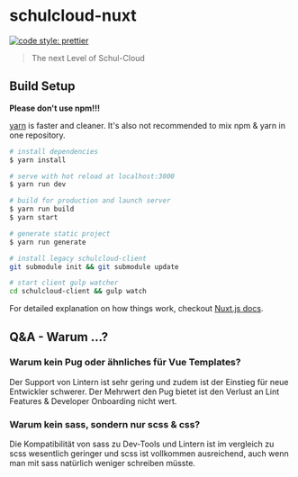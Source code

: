 # schulcloud-nuxt

[![code style: prettier](https://img.shields.io/badge/code_style-prettier-ff69b4.svg?style=flat-square)](https://github.com/prettier/prettier)

> The next Level of Schul-Cloud

## Build Setup

**Please don't use npm!!!**

[yarn](https://yarnpkg.com/lang/en/docs/install/) is faster and cleaner. It's also not recommended to mix npm & yarn in one repository.

```bash
# install dependencies
$ yarn install

# serve with hot reload at localhost:3000
$ yarn run dev

# build for production and launch server
$ yarn run build
$ yarn start

# generate static project
$ yarn run generate

# install legacy schulcloud-client
git submodule init && git submodule update

# start client gulp watcher
cd schulcloud-client && gulp watch
```

For detailed explanation on how things work, checkout [Nuxt.js docs](https://nuxtjs.org).

## Q&A - Warum ...?

### Warum kein Pug oder ähnliches für Vue Templates?

Der Support von Lintern ist sehr gering und zudem ist der Einstieg für neue Entwickler schwerer. Der Mehrwert den Pug bietet ist den Verlust an Lint Features & Developer Onboarding nicht wert.

### Warum kein sass, sondern nur scss & css?

Die Kompatibilität von sass zu Dev-Tools und Lintern ist im vergleich zu scss wesentlich geringer und scss ist vollkommen ausreichend, auch wenn man mit sass natürlich weniger schreiben müsste.
